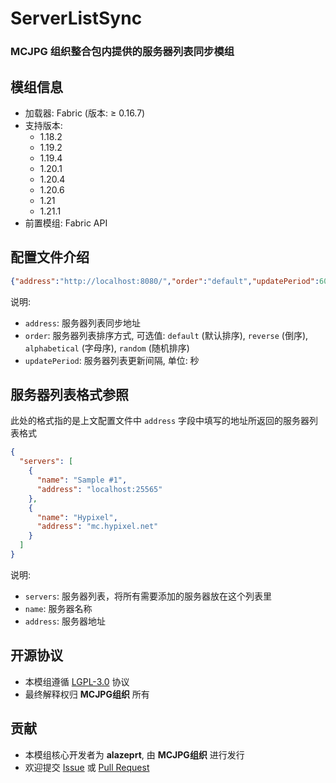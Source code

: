 # ServerListSync
### **MCJPG** 组织整合包内提供的服务器列表同步模组
## 模组信息
- 加载器: Fabric (版本: ≥ 0.16.7)
- 支持版本:
  - 1.18.2
  - 1.19.2
  - 1.19.4
  - 1.20.1
  - 1.20.4
  - 1.20.6
  - 1.21
  - 1.21.1
- 前置模组: Fabric API

## 配置文件介绍
```json
{"address":"http://localhost:8080/","order":"default","updatePeriod":60}
```
说明:
- `address`: 服务器列表同步地址
- `order`: 服务器列表排序方式, 可选值: `default` (默认排序), `reverse` (倒序), `alphabetical` (字母序), `random` (随机排序)
- `updatePeriod`: 服务器列表更新间隔, 单位: 秒

## 服务器列表格式参照
此处的格式指的是上文配置文件中 `address` 字段中填写的地址所返回的服务器列表格式
```json
{
  "servers": [
    {
      "name": "Sample #1",
      "address": "localhost:25565"
    },
    {
      "name": "Hypixel",
      "address": "mc.hypixel.net"
    }
  ]
}
```
说明:
- `servers`: 服务器列表，将所有需要添加的服务器放在这个列表里
- `name`: 服务器名称
- `address`: 服务器地址

## 开源协议
- 本模组遵循 [LGPL-3.0](https://www.gnu.org/licenses/lgpl-3.0.html) 协议
- 最终解释权归 **MCJPG组织** 所有

## 贡献
- 本模组核心开发者为 **alazeprt**, 由 **MCJPG组织** 进行发行
- 欢迎提交 [Issue](https://github.com/MineJPGCraft/ServerListSync/issues) 或 [Pull Request](https://github.com/MineJPGCraft/ServerListSync/pulls)